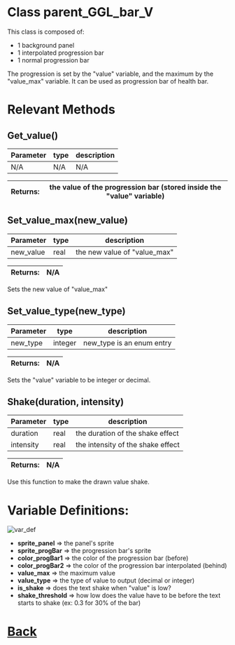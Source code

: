 # Class parent_GGL_bar_V

This class is composed of:
- 1 background panel
- 1 interpolated progression bar 
- 1 normal progression bar

The progression is set by the "value" variable, and the maximum by the "value_max" variable.
It can be used as progression bar of health bar.

# Relevant Methods

## Get_value()

| Parameter   |  type   |              description                   |
|--           |       --|--                                          |
|  N/A  |   N/A   |  N/A    |

| Returns:  |  the value of the progression bar (stored inside the "value" variable) |
|--         |                                                        --|


## Set_value_max(new_value)

| Parameter   |  type   |              description                   |
|--           |       --|--                                          |
|   new_value      | real  |   the new value of "value_max"   |

| Returns:  | N/A |
|--         |                             --|

Sets the new value of "value_max"

## Set_value_type(new_type)

| Parameter   |  type   |              description                   |
|--           |       --|--                                          |
|   new_type      | integer  |   new_type is an enum entry   |

| Returns:  | N/A |
|--         |                             --|

Sets the "value" variable to be integer or decimal.

## Shake(duration, intensity)

| Parameter   |  type   |              description                   |
|--           |       --|--                                          |
|   duration      | real  |   the duration of the shake effect   |
|   intensity      | real  |   the intensity of the shake effect   |

| Returns:  | N/A                           |
|--         |                             --|

Use this function to make the drawn value shake.


# Variable Definitions:

![var_def](https://github.com/Ced30/GML-GUI-Library-GGL-Documentation/blob/main/Images/API/GGL_instance/parent_GGL_progression_bar.png)

- **sprite_panel**    => the panel's sprite
- **sprite_progBar**  => the progression bar's sprite
- **color_progBar1**  => the color of the progression bar (before)
- **color_progBar2**  => the color of the progression bar interpolated (behind)
- **value_max**       => the maximum value
- **value_type**      => the type of value to output (decimal or integer)
- **is_shake**        => does the text shake when "value" is low?
- **shake_threshold** => how low does the value have to be before the text starts to shake (ex: 0.3 for 30% of the bar)

# [Back](https://github.com/Ced30/GML-GUI-Library-GGL-Documentation/blob/main/API/Instance%20Classes.md)
